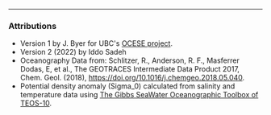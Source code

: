 ----

### Attributions

- Version 1 by J. Byer for UBC's [OCESE project](https://www.eoas.ubc.ca/education/current-major-initiatives/ocese).
- Version 2 (2022) by Iddo Sadeh
- Oceanography Data from: Schlitzer, R., Anderson, R. F., Masferrer Dodas, E, et al., The GEOTRACES Intermediate Data Product 2017, Chem. Geol. (2018), https://doi.org/10.1016/j.chemgeo.2018.05.040.
- Potential density anomaly (Sigma_0) calculated from salinity and temperature data using [The Gibbs SeaWater Oceanographic Toolbox of TEOS-10](http://www.teos-10.org/pubs/gsw/html/gsw_contents.html).